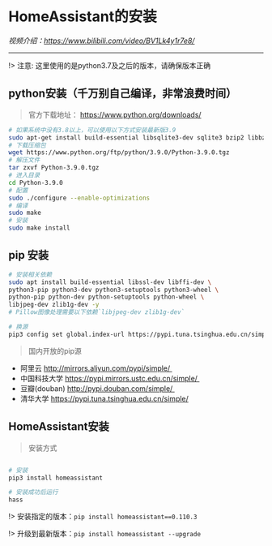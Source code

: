 # HomeAssistant的安装

*视频介绍：https://www.bilibili.com/video/BV1Lk4y1r7e8/*

---
!> 注意: 这里使用的是python3.7及之后的版本，请确保版本正确
## python安装（千万别自己编译，非常浪费时间）
> 官方下载地址： https://www.python.org/downloads/
```bash
# 如果系统中没有3.8以上，可以使用以下方式安装最新版3.9
sudo apt-get install build-essential libsqlite3-dev sqlite3 bzip2 libbz2-dev -y
# 下载压缩包
wget https://www.python.org/ftp/python/3.9.0/Python-3.9.0.tgz
# 解压文件
tar zxvf Python-3.9.0.tgz
# 进入目录
cd Python-3.9.0
# 配置
sudo ./configure --enable-optimizations
# 编译
sudo make
# 安装
sudo make install
```

## pip 安装

```bash
# 安装相关依赖
sudo apt install build-essential libssl-dev libffi-dev \
python3-pip python3-dev python3-setuptools python3-wheel \
python-pip python-dev python-setuptools python-wheel \
libjpeg-dev zlib1g-dev -y
# Pillow图像处理需要以下依赖`libjpeg-dev zlib1g-dev`

# 换源
pip3 config set global.index-url https://pypi.tuna.tsinghua.edu.cn/simple
```

> 国内开放的pip源
* 阿里云 http://mirrors.aliyun.com/pypi/simple/ 
* 中国科技大学 https://pypi.mirrors.ustc.edu.cn/simple/ 
* 豆瓣(douban) http://pypi.douban.com/simple/ 
* 清华大学 https://pypi.tuna.tsinghua.edu.cn/simple/

## HomeAssistant安装

> 安装方式

```bash

# 安装
pip3 install homeassistant

# 安装成功后运行
hass
```
!> 安装指定的版本：`pip install homeassistant==0.110.3`

!> 升级到最新版本：`pip install homeassistant --upgrade`



